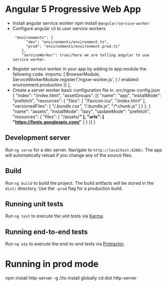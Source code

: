 # Angular 5 Progressive Web App
*  Install angular service worker npm install 
   ``` @angular/service-worker ```
* Configure angular cli to user service workers
  ```
   "environments": {
        "dev": "environments/environment.ts",
        "prod": "environments/environment.prod.ts"
      },
      "serviceWorker": true//here we are telling angular to use service worker. 
   ```
* Register service worker in your app by adding to app.module the fallowing code.
     imports: [
    BrowserModule,
    ServiceWorkerModule.register('/ngsw-worker.js', { / 
      enabled: environment.production
    })
  ],
* Create a server worker basic configuration file in .src/ngsw-config.json
    {
    "index": "/index.html",
    "assetGroups": [{
        "name": "app",
        "installMode": "prefetch",
        "resources": {
        "files": [
            "/favicon.ico",
            "/index.html"
        ],
        "versionedFiles": [
            "/*.bundle.css",
            "/*.bundle.js",
            "/*.chunk.js"
        ]
        }
    }, {
        "name": "assets",
        "installMode": "lazy",
        "updateMode": "prefetch",
        "resources": {
        "files": [
            "/assets/**"
        ], 
        "urls": [
        "https://fonts.googleapis.com/**"
        ]
        }
    }]
    }
 

## Development server

Run `ng serve` for a dev server. Navigate to `http://localhost:4200/`. The app will automatically reload if you change any of the source files. 

## Build

Run `ng build` to build the project. The build artifacts will be stored in the `dist/` directory. Use the `-prod` flag for a production build.

## Running unit tests

Run `ng test` to execute the unit tests via [Karma](https://karma-runner.github.io).

## Running end-to-end tests

Run `ng e2e` to execute the end-to-end tests via [Protractor](http://www.protractortest.org/).


# Running in prod mode 
npm install http-server -g //to install globally
cd dist 
http-server

 
